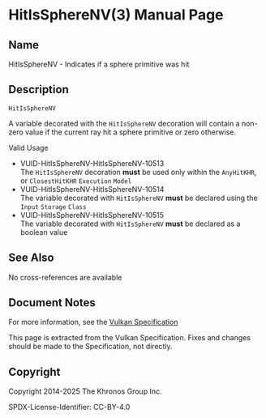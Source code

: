 # HitIsSphereNV(3) Manual Page

## Name

HitIsSphereNV - Indicates if a sphere primitive was hit



## [](#_description)Description

`HitIsSphereNV`

A variable decorated with the `HitIsSphereNV` decoration will contain a non-zero value if the current ray hit a sphere primitive or zero otherwise.

Valid Usage

- [](#VUID-HitIsSphereNV-HitIsSphereNV-10513)VUID-HitIsSphereNV-HitIsSphereNV-10513  
  The `HitIsSphereNV` decoration **must** be used only within the `AnyHitKHR`, or `ClosestHitKHR` `Execution` `Model`
- [](#VUID-HitIsSphereNV-HitIsSphereNV-10514)VUID-HitIsSphereNV-HitIsSphereNV-10514  
  The variable decorated with `HitIsSphereNV` **must** be declared using the `Input` `Storage` `Class`
- [](#VUID-HitIsSphereNV-HitIsSphereNV-10515)VUID-HitIsSphereNV-HitIsSphereNV-10515  
  The variable decorated with `HitIsSphereNV` **must** be declared as a boolean value

## [](#_see_also)See Also

No cross-references are available

## [](#_document_notes)Document Notes

For more information, see the [Vulkan Specification](https://registry.khronos.org/vulkan/specs/latest/html/vkspec.html#HitIsSphereNV)

This page is extracted from the Vulkan Specification. Fixes and changes should be made to the Specification, not directly.

## [](#_copyright)Copyright

Copyright 2014-2025 The Khronos Group Inc.

SPDX-License-Identifier: CC-BY-4.0